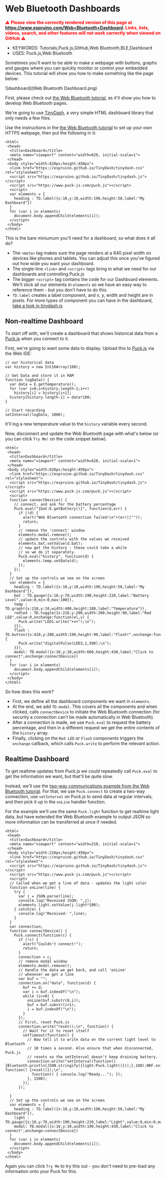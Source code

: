 <!--- Copyright (c) 2016 Gordon Williams, Pur3 Ltd. See the file LICENSE for copying permission. -->
Web Bluetooth Dashboards
========================

<span style="color:red">:warning: **Please view the correctly rendered version of this page at https://www.espruino.com/Web+Bluetooth+Dashboard. Links, lists, videos, search, and other features will not work correctly when viewed on GitHub** :warning:</span>

* KEYWORDS: Tutorials,Puck.js,GitHub,Web Bluetooth,BLE,Dashboard
* USES: Puck.js,Web Bluetooth

Sometimes you'll want to be able to make a webpage with buttons, graphs
and gauges where you can quickly monitor or control your embedded devices.
This tutorial will show you how to make something like the page below:

![dashboard](Web Bluetooth Dashboard.png)

First, please check out [the Web Bluetooth tutorial](Web+Bluetooth),
as it'll show you how to develop Web Bluetooth pages.

We're going to use [TinyDash](https://github.com/espruino/TinyDash),
a very simple HTML dashboard library that only needs a few files.

Use the instructions in the [the Web Bluetooth tutorial](Web+Bluetooth)
to set up your own HTTPS webpage, then put the following in it:

```HTML_demo_link
<html>
 <head>
  <title>Dashboard</title>
  <meta name="viewport" content="width=620, initial-scale=1">
 </head>
 <body style="width:620px;height:450px">
  <link href="https://espruino.github.io/TinyDash/tinydash.css" rel="stylesheet">
  <script src="https://espruino.github.io/TinyDash/tinydash.js"></script>
  <script src="https://www.puck-js.com/puck.js"></script>
  <script>
  var elements = {
    heading : TD.label({x:10,y:10,width:190,height:50,label:"My Dashboard"})
  }
  for (var i in elements)
    document.body.appendChild(elements[i]);
  </script>
 </body>
</html>
```

This is the bare miniumum you'll need for a dashboard, so what does it all do?

* The `<meta>` tag makes sure the page renders at a 640 pixel width on devices
like phones and tablets. You can adjust this once you've figured out how wide
you want your dashboard.
* The single-line `<link>` and `<script>` tags bring in what we need for our dashboards and controlling Puck.js
* The bigger `<script>` tag contains the code for our Dashboard elements. We'll stick
all our elements in `elements` so we have an easy way to reference them - but you don't have
to do this.
* `TD.label` creates a label component, and x, y, width and height are in pixels. For
 more types of component you can have in the dashboard, [take a look in tinydash.js](https://github.com/espruino/TinyDash/blob/master/tinydash.js)

Non-realtime Dashboard
-------------------------

To start off with, we'll create a dashboard that shows historical data from
a [Puck.js](/Puck.js) when you connect to it.

First, we're going to want some data to display. Upload this to [Puck.js](/Puck.js)
via the Web IDE:

```
// our historical data
var history = new Int16Array(100);

// Get Data and store it in RAM
function logData() {
  var data = E.getTemperature();
  for (var i=0;i<history.length-1;i++)
    history[i] = history[i+1];
  history[history.length-1] = data*100;
}

// Start recording
setInterval(logData, 1000);
```

It'll log a new temperature value to the `history` variable every second.

Now, disconnect and update the Web Bluetooth page with what's below
(or you can click `Try Me!` on the code snippet below).

```HTML_demo_link
<html>
 <head>
  <title>Dashboard</title>
  <meta name="viewport" content="width=620, initial-scale=1">
 </head>
 <body style="width:620px;height:450px">
  <link href="https://espruino.github.io/TinyDash/tinydash.css" rel="stylesheet">
  <script src="https://espruino.github.io/TinyDash/tinydash.js"></script>
  <script src="https://www.puck-js.com/puck.js"></script>
  <script>
  function connectDevice() {
    // connect, and ask for the battery percentage
    Puck.eval("{bat:E.getBattery()}", function(d,err) {
      if (!d) {
        alert("Web Bluetooth connection failed!\n"+(err||""));
        return;
      }
      // remove the 'connect' window
      elements.modal.remove();
      // update the controls with the values we received
      elements.bat.setValue(d.bat);
      // now get the history - these could take a while
      // so we do it separately.
      Puck.eval("history", function(d) {
        elements.temp.setData(d);
      });
    });
  }
  // Set up the controls we see on the screen
  var elements = {
    heading : TD.label({x:10,y:10,width:190,height:50,label:"My Dashboard"}),
    bat : TD.gauge({x:10,y:70,width:190,height:220,label:"Battery Level",value:0,min:0,max:100}),
    temp : TD.graph({x:210,y:10,width:400,height:180,label:"Temperature"}),
    redled : TD.toggle({x:210,y:200,width:200,height:90,label:"Red LED",value:0,onchange:function(el,v) {
      Puck.write("LED1.write("+v+");\n");
    }}),
    flash : TD.button({x:420,y:200,width:190,height:90,label:"Flash!",onchange:function(){
      Puck.write("digitalPulse(LED3,1,500);\n");
    }}),
    modal: TD.modal({x:10,y:10,width:600,height:430,label:"Click to connect",onchange:connectDevice})
  }
  for (var i in elements)
    document.body.appendChild(elements[i]);
  </script>
 </body>
</html>
```

So how does this work?

* First, we define all the dashboard components we want in `elements`.
* At the end, we add `TD.modal`. This covers all the components and when clicked,
calls `connectDevice` to initiate the Web Bluetooth connection (for security a
connection can't be made automatically in Web Bluetooth).
* After a connection is made, we use `Puck.eval` to request the battery
percentage, and then in a different request we get the entire contents of
the `history` array.
* Finally, clicking on the `Red LED` or `Flash` components triggers the
`onchange` callback, which calls `Puck.write` to perform the relevant action.

Realtime Dashboard
------------------

To get realtime updates from Puck.js we *could* repeatedly call `Puck.eval` to
get the information we want, but that'll be quite slow.

Instead, we'll use the [two-way communications example from the Web Bluetooth tutorial](Web+Bluetooth#two-way-communications).
For that, we use `Puck.connect` to create a two-way connection, use `setInterval`
on Puck.js to send data at regular intervals, and then pick it up in the
`onLine` handler function.

For the example we'll use the same `Puck.light` function to get realtime
light data, but have extended the Web Bluetooth example to output JSON
so more information can be transferred at once if needed.

```HTML_demo_link
<html>
 <head>
  <title>Dashboard</title>
  <meta name="viewport" content="width=210, initial-scale=1">
 </head>
 <body style="width:210px;height:450px">
  <link href="https://espruino.github.io/TinyDash/tinydash.css" rel="stylesheet">
  <script src="https://espruino.github.io/TinyDash/tinydash.js"></script>
  <script src="https://www.puck-js.com/puck.js"></script>
  <script>
  // Called when we get a line of data - updates the light color
  function onLine(line) {
    try {
      var j = JSON.parse(line);
      console.log("Received JSON: ",j);
      elements.light.setValue(j.light*100);
    } catch(e) {
      console.log("Received: ",line);
    }
  }
  var connection;
  function connectDevice() {
    Puck.connect(function(c) {
      if (!c) {
        alert("Couldn't connect!");
        return;
      }
      connection = c;
      // remove modal window
      elements.modal.remove();
      // Handle the data we get back, and call 'onLine'
      // whenever we get a line
      var buf = "";
      connection.on("data", function(d) {
        buf += d;
        var i = buf.indexOf("\n");
        while (i>=0) {
          onLine(buf.substr(0,i));
          buf = buf.substr(i+1);
          i = buf.indexOf("\n");
        }
      });
      // First, reset Puck.js
      connection.write("reset();\n", function() {
        // Wait for it to reset itself
        setTimeout(function() {
          // Now tell it to write data on the current light level to Bluetooth
          // 10 times a second. Also ensure that when disconnected, Puck.js
          // resets so the setInterval doesn't keep draining battery.
          connection.write("setInterval(function(){Bluetooth.println(JSON.stringify({light:Puck.light()}));},100);NRF.on('disconnect', function() {reset()});\n",
            function() { console.log("Ready..."); });
          }, 1500);
        });
      });

  }
  // Set up the controls we see on the screen
  var elements = {
    heading : TD.label({x:10,y:10,width:190,height:50,label:"My Dashboard"}),
    light : TD.gauge({x:10,y:70,width:190,height:220,label:"Light",value:0,min:0,max:100}),
    modal: TD.modal({x:10,y:10,width:190,height:430,label:"Click to connect",onchange:connectDevice})
  }
  for (var i in elements)
    document.body.appendChild(elements[i]);
  </script>
 </body>
</html>
```

Again you can click `Try Me` to try this out - you don't need to pre-load any
information onto your Puck for this.
